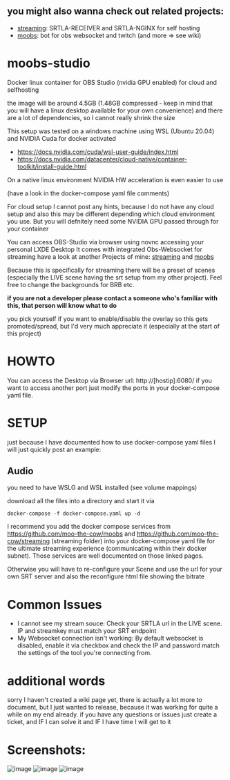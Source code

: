 ## you might also wanna check out related projects:
+ [streaming](https://github.com/moo-the-cow/streaming): SRTLA-RECEIVER and SRTLA-NGINX for self hosting
+ [moobs](https://github.com/moo-the-cow/moobs): bot for obs websocket and twitch (and more => see wiki)

# moobs-studio
Docker linux container for OBS Studio (nvidia GPU enabled) for cloud and selfhosting

the image will be around 4.5GB (1.48GB compressed - keep in mind that you will have a linux desktop available for your own convenience) and there are a lot of dependencies, so I cannot really shrink the size

This setup was tested on a windows machine using WSL (Ubuntu 20.04) and NVIDIA Cuda for docker activated
+ https://docs.nvidia.com/cuda/wsl-user-guide/index.html
+ https://docs.nvidia.com/datacenter/cloud-native/container-toolkit/install-guide.html

On a native linux environment NVIDIA HW acceleration is even easier to use

(have a look in the docker-compose yaml file comments)

For cloud setup I cannot post any hints, because I do not have any cloud setup and also this may be different depending which cloud environment you use.
But you will defnitely need some NVIDIA GPU passed through for your container

You can access OBS-Studio via browser using novnc accessing your personal LXDE Desktop
It comes with integrated Obs-Websocket for streaming have a look at another Projects of mine: [streaming](https://github.com/moo-the-cow/streaming) and [moobs](https://github.com/moo-the-cow/moobs)

Because this is specifically for streaming there will be a preset of scenes (especially the LIVE scene having the srt setup from my other project). Feel free to change the backgrounds for BRB etc.

**if you are not a developer please contact a someone who's familiar with this, that person will know what to do**

you pick yourself if you want to enable/disable the overlay so this gets promoted/spread, but I'd very much appreciate it (especially at the start of this project)

# HOWTO
You can access the Desktop via Browser url: http://[hostip]:6080/ if you want to access another port just modify the ports in your docker-compose yaml file.

# SETUP
just because I have documented how to use docker-compose yaml files I will just quickly post an example:

## Audio
you need to have WSLG and WSL installed (see volume mappings)

download all the files into a directory and start it via 

`docker-compose -f docker-compose.yaml up -d`

I recommend you add the docker compose services from https://github.com/moo-the-cow/moobs and https://github.com/moo-the-cow/streaming (streaming folder) into your docker-compose yaml file for the ultimate streaming experience (communicating within their docker subnet). Those services are well documented on those linked pages.

Otherwise you will have to re-configure your Scene and use the url for your own SRT server and also the reconfigure html file showing the bitrate

# Common Issues
+ I cannot see my stream souce: Check your SRTLA url in the LIVE scene. IP and streamkey must match your SRT endpoint
+ My Websocket connection isn't working: By default websocket is disabled, enable it via checkbox and check the IP and password match the settings of the tool you're connecting from.

# additional words
sorry I haven't created a wiki page yet, there is actually a lot more to document, but I just wanted to release, because it was working for quite a while on my end already. if you have any questions or issues just create a ticket, and IF I can solve it and IF I have time I will get to it

# Screenshots:
![image](https://user-images.githubusercontent.com/34907770/198009476-f77ce5dc-5e8b-4812-9886-165cf377028c.png)
![image](https://user-images.githubusercontent.com/34907770/198009599-4672367f-a3f8-4a73-acb5-c5071a362fb9.png)
![image](https://user-images.githubusercontent.com/34907770/198009630-35e4c77f-b33c-4a03-9f55-7d309c758ef7.png)

